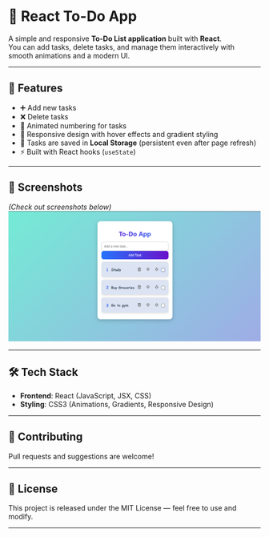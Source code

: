# 📝 React To-Do App

A simple and responsive **To-Do List application** built with **React**.  
You can add tasks, delete tasks, and manage them interactively with smooth animations and a modern UI.

---

## 🚀 Features
- ➕ Add new tasks
- ❌ Delete tasks
- 🔢 Animated numbering for tasks
- 🎨 Responsive design with hover effects and gradient styling
- 💾 Tasks are saved in **Local Storage** (persistent even after page refresh)
- ⚡ Built with React hooks (`useState`)

---

## 📸 Screenshots
*(Check out screenshots below)*
![To_Do_Screenshot](src\Images\todo_ss.png)


---

## 🛠️ Tech Stack
- **Frontend**: React (JavaScript, JSX, CSS)
- **Styling**: CSS3 (Animations, Gradients, Responsive Design)

---

## 🙌 Contributing

Pull requests and suggestions are welcome!

---

## 📄 License

This project is released under the MIT License — feel free to use and modify.

---